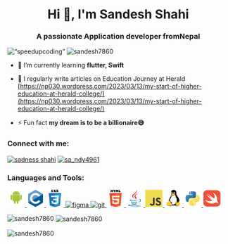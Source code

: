 <h1 align="center">Hi 👋, I'm Sandesh Shahi</h1>
<h3 align="center">A passionate Application developer fromNepal</h3>
<img align=“right” alt=“speedupcoding” width=“400” src=“http://www.wouterbongaerts.com/gif”
<p align="left"> <img src="https://komarev.com/ghpvc/?username=sandesh7860&label=Profile%20views&color=0e75b6&style=flat" alt="sandesh7860" /> </p>

- 🌱 I’m currently learning **flutter, Swift**

- 📝 I regularly write articles on Education Journey at Herald [https://np030.wordpress.com/2023/03/13/my-start-of-higher-education-at-herald-college/](https://np030.wordpress.com/2023/03/13/my-start-of-higher-education-at-herald-college/)

- ⚡ Fun fact **my dream is to be a billionaire😅**

<h3 align="left">Connect with me:</h3>
<p align="left">
<a href="https://linkedin.com/in/sadness shahi" target="blank"><img align="center" src="https://raw.githubusercontent.com/rahuldkjain/github-profile-readme-generator/master/src/images/icons/Social/linked-in-alt.svg" alt="sadness shahi" height="30" width="40" /></a>
<a href="https://instagram.com/sa_ndy4961" target="blank"><img align="center" src="https://raw.githubusercontent.com/rahuldkjain/github-profile-readme-generator/master/src/images/icons/Social/instagram.svg" alt="sa_ndy4961" height="30" width="40" /></a>
</p>

<h3 align="left">Languages and Tools:</h3>
<p align="left"> <a href="https://developer.android.com" target="_blank" rel="noreferrer"> <img src="https://raw.githubusercontent.com/devicons/devicon/master/icons/android/android-original-wordmark.svg" alt="android" width="40" height="40"/> </a> <a href="https://www.cprogramming.com/" target="_blank" rel="noreferrer"> <img src="https://raw.githubusercontent.com/devicons/devicon/master/icons/c/c-original.svg" alt="c" width="40" height="40"/> </a> <a href="https://www.w3schools.com/css/" target="_blank" rel="noreferrer"> <img src="https://raw.githubusercontent.com/devicons/devicon/master/icons/css3/css3-original-wordmark.svg" alt="css3" width="40" height="40"/> </a> <a href="https://www.figma.com/" target="_blank" rel="noreferrer"> <img src="https://www.vectorlogo.zone/logos/figma/figma-icon.svg" alt="figma" width="40" height="40"/> </a> <a href="https://git-scm.com/" target="_blank" rel="noreferrer"> <img src="https://www.vectorlogo.zone/logos/git-scm/git-scm-icon.svg" alt="git" width="40" height="40"/> </a> <a href="https://www.w3.org/html/" target="_blank" rel="noreferrer"> <img src="https://raw.githubusercontent.com/devicons/devicon/master/icons/html5/html5-original-wordmark.svg" alt="html5" width="40" height="40"/> </a> <a href="https://www.java.com" target="_blank" rel="noreferrer"> <img src="https://raw.githubusercontent.com/devicons/devicon/master/icons/java/java-original.svg" alt="java" width="40" height="40"/> </a> <a href="https://developer.mozilla.org/en-US/docs/Web/JavaScript" target="_blank" rel="noreferrer"> <img src="https://raw.githubusercontent.com/devicons/devicon/master/icons/javascript/javascript-original.svg" alt="javascript" width="40" height="40"/> </a> <a href="https://www.linux.org/" target="_blank" rel="noreferrer"> <img src="https://raw.githubusercontent.com/devicons/devicon/master/icons/linux/linux-original.svg" alt="linux" width="40" height="40"/> </a> <a href="https://www.python.org" target="_blank" rel="noreferrer"> <img src="https://raw.githubusercontent.com/devicons/devicon/master/icons/python/python-original.svg" alt="python" width="40" height="40"/> </a> <a href="https://developer.apple.com/swift/" target="_blank" rel="noreferrer"> <img src="https://raw.githubusercontent.com/devicons/devicon/master/icons/swift/swift-original.svg" alt="swift" width="40" height="40"/> </a> </p>

<p><img align="left" src="https://github-readme-stats.vercel.app/api/top-langs?username=sandesh7860&show_icons=true&locale=en&layout=compact" alt="sandesh7860" /></p>

<p>&nbsp;<img align="center" src="https://github-readme-stats.vercel.app/api?username=sandesh7860&show_icons=true&locale=en" alt="sandesh7860" /></p>

<p><img align="center" src="https://github-readme-streak-stats.herokuapp.com/?user=sandesh7860&" alt="sandesh7860" /></p>
